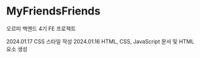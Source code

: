 # MyFriendsFriends
오르미 백엔드 4기 FE 프로젝트

2024.01.17 CSS 스타일 작성
2024.01.16 HTML, CSS, JavaScript 문서 및 HTML 요소 생성
